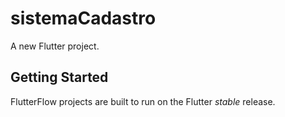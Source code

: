 # sistemaCadastro

A new Flutter project.

## Getting Started

FlutterFlow projects are built to run on the Flutter _stable_ release.
